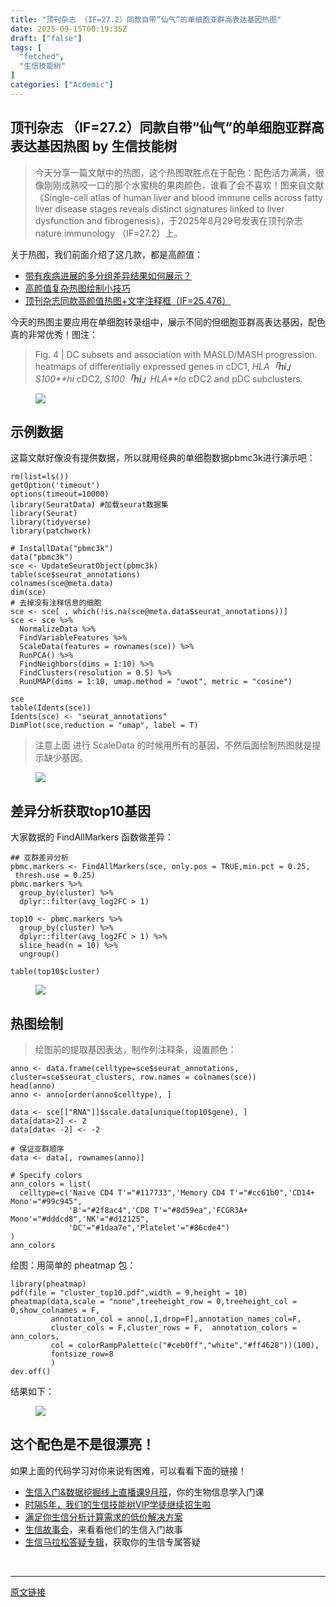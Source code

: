```yaml
---
title: "顶刊杂志 （IF=27.2）同款自带“仙气”的单细胞亚群高表达基因热图"
date: 2025-09-15T00:19:35Z
draft: ["false"]
tags: [
  "fetched",
  "生信技能树"
]
categories: ["Acdemic"]
---
```

顶刊杂志 （IF=27.2）同款自带“仙气”的单细胞亚群高表达基因热图 by 生信技能树
------
<div><section data-tool="mdnice编辑器" data-website="https://www.mdnice.com" data-pm-slice="0 0 []"><blockquote><p><span leaf="">今天分享一篇文献中的热图，<span textstyle="">这个热图取胜点在于配色：配色活力满满，很像刚刚成熟咬一口的那个水蜜桃的果肉颜色，谁看了会不喜欢！</span>图来自文献《Single-cell atlas of human liver and blood immune cells across fatty liver disease stages reveals distinct signatures linked to liver dysfunction and fibrogenesis》，于<span textstyle="">2025年8月29号发表在顶刊杂志 nature immunology （IF=27.2）</span>上。</span></p></blockquote><p data-tool="mdnice编辑器"><span leaf="">关于热图，我们前面介绍了这几款，都是高颜值：</span></p><ul><li><section><span leaf=""><a target="_blank" href="https://mp.weixin.qq.com/s?__biz=MzAxMDkxODM1Ng==&amp;mid=2247536217&amp;idx=1&amp;sn=3f1893e79b3474230cd3993c37d2aa34&amp;scene=21#wechat_redirect" textvalue="" linktype="text" data-linktype="2">带有疾病进展的多分组差异结果如何展示？</a></span></section></li><li><section><span leaf=""><a target="_blank" href="https://mp.weixin.qq.com/s?__biz=MzAxMDkxODM1Ng==&amp;mid=2247537091&amp;idx=1&amp;sn=23f4aa643cf8c731221c3abe857ce150&amp;scene=21#wechat_redirect" textvalue="" linktype="text" data-linktype="2">高颜值复杂热图绘制小技巧</a></span></section></li><li><section><span leaf=""><a target="_blank" href="https://mp.weixin.qq.com/s?__biz=MzAxMDkxODM1Ng==&amp;mid=2247543969&amp;idx=1&amp;sn=88deac17e38be5cdb45eb36885e6b2c8&amp;scene=21#wechat_redirect" textvalue="" linktype="text" data-linktype="2">顶刊杂志同款高颜值热图+文字注释框（IF=25.476）</a></span></section></li></ul><p data-tool="mdnice编辑器"><span leaf="">今天的热图主要应用在单细胞转录组中，展示不同的但细胞亚群高表达基因，配色真的非常优秀！图注：</span></p><blockquote><p><span leaf="">Fig. 4 | DC subsets and association with MASLD/MASH progression. heatmaps of differentially expressed genes in cDC1, </span><em><span leaf="">HLA</span><strong><span leaf="">「hi」</span></strong><span leaf="">S100**hi</span></em><span leaf=""> cDC2, </span><em><span leaf="">S100</span><strong><span leaf="">「hi」</span></strong><span leaf="">HLA**lo</span></em><span leaf=""> cDC2 and pDC subclusters.</span></p></blockquote><figure data-tool="mdnice编辑器"><span leaf=""><img data-imgfileid="100061934" data-ratio="1.0416666666666667" data-src="https://mmbiz.qpic.cn/mmbiz_png/cZNhZQ6j4wzO9xoftoDZtfKvSBWER5h0DFWBK3NrojoB0O5ylib1ZPvEHZQicrRibrMmcjYWB8Zvsm4pcxkF3eeGQ/640?wx_fmt=png&amp;from=appmsg" data-type="png" data-w="1080" src="https://mmbiz.qpic.cn/mmbiz_png/cZNhZQ6j4wzO9xoftoDZtfKvSBWER5h0DFWBK3NrojoB0O5ylib1ZPvEHZQicrRibrMmcjYWB8Zvsm4pcxkF3eeGQ/640?wx_fmt=png&amp;from=appmsg"></span></figure><h2 data-tool="mdnice编辑器"><span></span><span><span leaf="">示例数据</span></span></h2><p data-tool="mdnice编辑器"><span leaf="">这篇文献好像没有提供数据，所以就用经典的单细胞数据pbmc3k进行演示吧：</span></p><pre data-tool="mdnice编辑器"><code><span leaf="">rm(list=ls())</span><span leaf=""><br></span><span leaf="">getOption(</span><span><span leaf="">'timeout'</span></span><span leaf="">)</span><span leaf=""><br></span><span leaf="">options(timeout=10000)</span><span leaf=""><br></span><span leaf="">library(SeuratData) </span><span><span leaf=""><a topic-id="mfb6h5o3-np9j1z" data-topic="1">#加载seurat数据集</a>  </span></span><span leaf=""><br></span><span leaf="">library(Seurat)</span><span leaf=""><br></span><span leaf="">library(tidyverse)</span><span leaf=""><br></span><span leaf="">library(patchwork)</span><span leaf=""><br></span><span leaf=""><br></span><span><span leaf=""># InstallData("pbmc3k")  </span></span><span leaf=""><br></span><span leaf="">data(</span><span><span leaf="">"pbmc3k"</span></span><span leaf="">)</span><span leaf=""><br></span><span leaf="">sce &lt;- UpdateSeuratObject(pbmc3k) </span><span leaf=""><br></span><span leaf="">table(sce</span><span><span leaf="">$seurat_annotations</span></span><span leaf="">)</span><span leaf=""><br></span><span leaf="">colnames(sce@meta.data)</span><span leaf=""><br></span><span leaf="">dim(sce)</span><span leaf=""><br></span><span><span leaf=""># 去掉没有注释信息的细胞</span></span><span leaf=""><br></span><span leaf="">sce &lt;- sce[ , </span><span><span leaf="">which</span></span><span leaf="">(!is.na(sce@meta.data</span><span><span leaf="">$seurat_annotations</span></span><span leaf="">))]</span><span leaf=""><br></span><span leaf="">sce &lt;- sce %&gt;% </span><span leaf=""><br></span><span leaf="">  NormalizeData %&gt;% </span><span leaf=""><br></span><span leaf="">  FindVariableFeatures %&gt;% </span><span leaf=""><br></span><span leaf="">  ScaleData(features = rownames(sce)) %&gt;% </span><span leaf=""><br></span><span leaf="">  RunPCA() %&gt;% </span><span leaf=""><br></span><span leaf="">  FindNeighbors(dims = 1:10) %&gt;% </span><span leaf=""><br></span><span leaf="">  FindClusters(resolution = 0.5) %&gt;% </span><span leaf=""><br></span><span leaf="">  RunUMAP(dims = 1:10, umap.method = </span><span><span leaf="">"uwot"</span></span><span leaf="">, metric = </span><span><span leaf="">"cosine"</span></span><span leaf="">)</span><span leaf=""><br></span><span leaf=""><br></span><span leaf="">sce</span><span leaf=""><br></span><span leaf="">table(Idents(sce))</span><span leaf=""><br></span><span leaf="">Idents(sce) &lt;- </span><span><span leaf="">"seurat_annotations"</span></span><span leaf=""><br></span><span leaf="">DimPlot(sce,reduction = </span><span><span leaf="">"umap"</span></span><span leaf="">, label = T)</span><span leaf=""><br></span></code></pre><blockquote><p><span leaf="">注意上面 进行 ScaleData 的时候用所有的基因，不然后面绘制热图就是提示缺少基因。</span></p></blockquote><figure data-tool="mdnice编辑器"><span leaf=""><img data-src="https://mmbiz.qpic.cn/mmbiz_png/cZNhZQ6j4wzO9xoftoDZtfKvSBWER5h0MPZPHZWVnZko4g3JPvLTG83dlPzRxHv8icDc4Gp0X5LsC6jEAObaN1Q/640?wx_fmt=png&amp;from=appmsg" data-ratio="0.9110047846889953" data-type="png" data-w="1045" data-imgfileid="100061932" src="https://mmbiz.qpic.cn/mmbiz_png/cZNhZQ6j4wzO9xoftoDZtfKvSBWER5h0MPZPHZWVnZko4g3JPvLTG83dlPzRxHv8icDc4Gp0X5LsC6jEAObaN1Q/640?wx_fmt=png&amp;from=appmsg"></span></figure><h2 data-tool="mdnice编辑器"><span></span><span><span leaf="">差异分析获取top10基因</span></span></h2><p data-tool="mdnice编辑器"><span leaf="">大家数据的 FindAllMarkers 函数做差异：</span></p><pre data-tool="mdnice编辑器"><code><span><span leaf="">## 亚群差异分析</span></span><span leaf=""><br></span><span leaf="">pbmc.markers &lt;- FindAllMarkers(sce, only.pos = TRUE,min.pct = 0.25,  thresh.use = 0.25)</span><span leaf=""><br></span><span leaf="">pbmc.markers %&gt;%</span><span leaf=""><br></span><span leaf="">  group_by(cluster) %&gt;%</span><span leaf=""><br></span><span leaf="">  dplyr::filter(avg_log2FC &gt; 1)</span><span leaf=""><br></span><span leaf=""><br></span><span leaf="">top10 &lt;- pbmc.markers %&gt;%</span><span leaf=""><br></span><span leaf="">  group_by(cluster) %&gt;%</span><span leaf=""><br></span><span leaf="">  dplyr::filter(avg_log2FC &gt; 1) %&gt;%</span><span leaf=""><br></span><span leaf="">  slice_head(n = 10) %&gt;%</span><span leaf=""><br></span><span leaf="">  ungroup()</span><span leaf=""><br></span><span leaf="">  </span><span leaf=""><br></span><span leaf="">table(top10</span><span><span leaf="">$cluster</span></span><span leaf="">)</span><span leaf=""><br></span></code></pre><figure data-tool="mdnice编辑器"><span leaf=""><img data-src="https://mmbiz.qpic.cn/mmbiz_png/cZNhZQ6j4wzO9xoftoDZtfKvSBWER5h0kOibAOcsEVE8uvrl8bia6HVMKBWIVocTvcicVZF7TgJqGz1CEjMTLZkDg/640?wx_fmt=png&amp;from=appmsg" data-ratio="0.07314814814814814" data-type="png" data-w="1080" data-imgfileid="100061931" src="https://mmbiz.qpic.cn/mmbiz_png/cZNhZQ6j4wzO9xoftoDZtfKvSBWER5h0kOibAOcsEVE8uvrl8bia6HVMKBWIVocTvcicVZF7TgJqGz1CEjMTLZkDg/640?wx_fmt=png&amp;from=appmsg"></span></figure><h2 data-tool="mdnice编辑器"><span></span><span><span leaf="">热图绘制</span></span></h2><blockquote><p><span leaf="">绘图前的提取基因表达，制作列注释条，设置颜色：</span></p></blockquote><pre data-tool="mdnice编辑器"><code><span leaf="">anno &lt;- data.frame(celltype=sce</span><span><span leaf="">$seurat_annotations</span></span><span leaf="">, cluster=sce</span><span><span leaf="">$seurat_clusters</span></span><span leaf="">, row.names = colnames(sce))</span><span leaf=""><br></span><span leaf="">head(anno)</span><span leaf=""><br></span><span leaf="">anno &lt;- anno[order(anno</span><span><span leaf="">$celltype</span></span><span leaf="">), ]</span><span leaf=""><br></span><span leaf="">                   </span><span leaf=""><br></span><span leaf="">data &lt;- sce[[</span><span><span leaf="">"RNA"</span></span><span leaf="">]]</span><span><span leaf="">$scale</span></span><span leaf="">.data[unique(top10</span><span><span leaf="">$gene</span></span><span leaf="">), ]</span><span leaf=""><br></span><span leaf="">data[data&gt;2] &lt;- 2</span><span leaf=""><br></span><span leaf="">data[data&lt; -2] &lt;- -2</span><span leaf=""><br></span><span leaf=""><br></span><span><span leaf=""># 保证亚群顺序</span></span><span leaf=""><br></span><span leaf="">data &lt;- data[, rownames(anno)]</span><span leaf=""><br></span><span leaf=""><br></span><span><span leaf=""># Specify colors</span></span><span leaf=""><br></span><span leaf="">ann_colors = list(</span><span leaf=""><br></span><span leaf="">  celltype=c(</span><span><span leaf="">'Naive CD4 T'</span></span><span leaf="">=</span><span><span leaf="">"<a topic-id="mfb6h5o3-ivegb3" data-topic="1">#117733</a>"</span></span><span leaf="">,</span><span><span leaf="">'Memory CD4 T'</span></span><span leaf="">=</span><span><span leaf="">"<a topic-id="mfb6h5o3-o3ybte" data-topic="1">#cc61b0</a>"</span></span><span leaf="">,</span><span><span leaf="">'CD14+ Mono'</span></span><span leaf="">=</span><span><span leaf="">"<a topic-id="mfb6h5o3-3rm2o8" data-topic="1">#99c945</a>"</span></span><span leaf="">,</span><span leaf=""><br></span><span leaf="">             </span><span><span leaf="">'B'</span></span><span leaf="">=</span><span><span leaf="">"<a topic-id="mfb6h5o3-iw3oro" data-topic="1">#2f8ac4</a>"</span></span><span leaf="">,</span><span><span leaf="">'CD8 T'</span></span><span leaf="">=</span><span><span leaf="">"<a topic-id="mfb6h5o3-uv8762" data-topic="1">#8d59ea</a>"</span></span><span leaf="">,</span><span><span leaf="">'FCGR3A+ Mono'</span></span><span leaf="">=</span><span><span leaf="">"<a topic-id="mfb6h5o3-0k51wv" data-topic="1">#dddcd8</a>"</span></span><span leaf="">,</span><span><span leaf="">'NK'</span></span><span leaf="">=</span><span><span leaf="">"<a topic-id="mfb6h5o3-bikmwf" data-topic="1">#d12125</a>"</span></span><span leaf="">,</span><span leaf=""><br></span><span leaf="">             </span><span><span leaf="">'DC'</span></span><span leaf="">=</span><span><span leaf="">"<a topic-id="mfb6h5o3-tcrx0q" data-topic="1">#1daa7e</a>"</span></span><span leaf="">,</span><span><span leaf="">'Platelet'</span></span><span leaf="">=</span><span><span leaf="">"<a topic-id="mfb6h5o3-r5hm9v" data-topic="1">#86cde4</a>"</span></span><span leaf="">)</span><span leaf=""><br></span><span leaf="">)</span><span leaf=""><br></span><span leaf="">ann_colors</span><span leaf=""><br></span></code></pre><p data-tool="mdnice编辑器"><span leaf="">绘图：用简单的 pheatmap 包：</span></p><pre data-tool="mdnice编辑器"><code><span leaf="">library(pheatmap)</span><span leaf=""><br></span><span leaf="">pdf(file = </span><span><span leaf="">"cluster_top10.pdf"</span></span><span leaf="">,width = 9,height = 10)</span><span leaf=""><br></span><span leaf="">pheatmap(data,scale = </span><span><span leaf="">"none"</span></span><span leaf="">,treeheight_row = 0,treeheight_col = 0,show_colnames = F,</span><span leaf=""><br></span><span leaf="">         annotation_col = anno[,1,drop=F],annotation_names_col=F,</span><span leaf=""><br></span><span leaf="">         cluster_cols = F,cluster_rows = F,  annotation_colors = ann_colors,</span><span leaf=""><br></span><span leaf="">         col = colorRampPalette(c(</span><span><span leaf="">"<a topic-id="mfb6h5o3-2nilme" data-topic="1">#ceb0ff</a>"</span></span><span leaf="">,</span><span><span leaf="">"white"</span></span><span leaf="">,</span><span><span leaf="">"<a topic-id="mfb6h5o3-g2ihcs" data-topic="1">#ff4628</a>"</span></span><span leaf="">))(100),</span><span leaf=""><br></span><span leaf="">         fontsize_row=8</span><span leaf=""><br></span><span leaf="">         )</span><span leaf=""><br></span><span leaf="">dev.off()</span><span leaf=""><br></span></code></pre><p data-tool="mdnice编辑器"><span leaf="">结果如下：</span></p><figure data-tool="mdnice编辑器"><span leaf=""><img data-src="https://mmbiz.qpic.cn/mmbiz_png/cZNhZQ6j4wzO9xoftoDZtfKvSBWER5h0Bick0QoqpMkyK3LN7UfCmWQsSPibtPW5kw3UHOAgDntaU8JJ0h2VzQvA/640?wx_fmt=png&amp;from=appmsg" data-ratio="1.112037037037037" data-type="png" data-w="1080" data-imgfileid="100061933" src="https://mmbiz.qpic.cn/mmbiz_png/cZNhZQ6j4wzO9xoftoDZtfKvSBWER5h0Bick0QoqpMkyK3LN7UfCmWQsSPibtPW5kw3UHOAgDntaU8JJ0h2VzQvA/640?wx_fmt=png&amp;from=appmsg"></span></figure><h1 data-tool="mdnice编辑器"><span></span><span><span leaf="">这个配色是不是很漂亮！</span></span></h1></section><section data-tool="mdnice编辑器" data-website="https://www.mdnice.com" data-pm-slice="0 0 []"><p data-tool="mdnice编辑器"><span leaf="">如果上面的代码学习对你来说有困难，可以看看下面的链接！</span></p></section><ul><li><section><span leaf=""><a target="_blank" href="https://mp.weixin.qq.com/s?__biz=MzAxMDkxODM1Ng==&amp;mid=2247545329&amp;idx=1&amp;sn=71930835b79306606c59d7aa8c632490&amp;scene=21#wechat_redirect" textvalue="生信入门&amp;数据挖掘线上直播课9月班" data-itemshowtype="0" linktype="text" data-linktype="2"><span textstyle="">生信入门&amp;数据挖掘线上直播课9月班</span></a><span textstyle="">，你的生物信息学入门课</span></span></section></li><li><section><span leaf=""><a target="_blank" href="https://mp.weixin.qq.com/s?__biz=MzAxMDkxODM1Ng==&amp;mid=2247525079&amp;idx=1&amp;sn=0b997af16a58195b4192691373048fd5&amp;scene=21#wechat_redirect" textvalue="时隔5年，我们的生信技能树VIP学徒继续招生啦" data-itemshowtype="0" linktype="text" data-linktype="2"><span textstyle="">时隔5年，我们的生信技能树VIP学徒继续招生啦</span></a></span></section></li><li><section><span leaf=""><a target="_blank" href="https://mp.weixin.qq.com/s?__biz=MzUzMTEwODk0Ng==&amp;mid=2247530048&amp;idx=1&amp;sn=28aa7bbd5e00521f79e074496a5f5d66&amp;scene=21#wechat_redirect" textvalue="满足你生信分析计算需求的低价解决方案" data-itemshowtype="0" linktype="text" data-linktype="2">满足你生信分析计算需求的低价解决方案</a></span></section></li><li><section><span leaf=""><a target="_blank" href="https://mp.weixin.qq.com/mp/appmsgalbum?__biz=MzAxMDkxODM1Ng==&amp;action=getalbum&amp;album_id=1679199708449144836&amp;scene=173&amp;subscene=207&amp;sessionid=1745492310&amp;enterid=1745492314&amp;from_msgid=2247541298&amp;from_itemidx=1&amp;count=3&amp;nolastread=1#wechat_redirect" textvalue="生信故事会" data-itemshowtype="0" linktype="text" data-linktype="2">生信故事会</a>，来看看他们的生信入门故事</span></section></li><li><section><span leaf=""><a target="_blank" href="https://mp.weixin.qq.com/mp/appmsgalbum?__biz=MzAxMDkxODM1Ng==&amp;action=getalbum&amp;album_id=3690970204957147140&amp;scene=173&amp;subscene=207&amp;sessionid=1745066271&amp;enterid=1745066274&amp;from_msgid=2247540702&amp;from_itemidx=1&amp;count=3&amp;nolastread=1#wechat_redirect" textvalue="生信马拉松答疑专辑" data-itemshowtype="0" linktype="text" data-linktype="2">生信马拉松答疑专辑</a>，获取你的生信专属答疑</span></section></li></ul><section><span leaf=""><br></span></section><p><mp-style-type data-value="3"></mp-style-type></p></div>  
<hr>
<a href="https://mp.weixin.qq.com/s/tRgtahToCVXPWCG25-8Vfw",target="_blank" rel="noopener noreferrer">原文链接</a>
